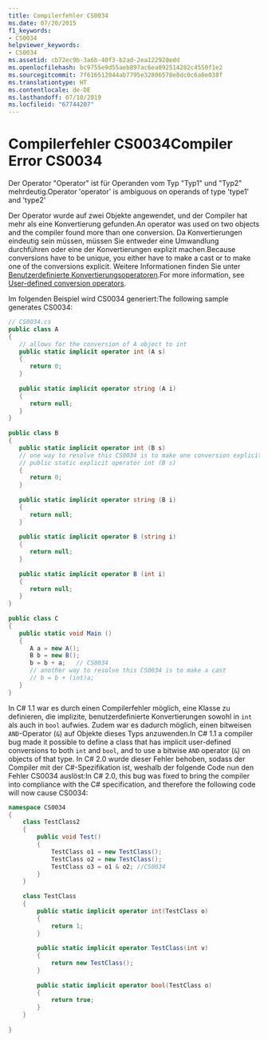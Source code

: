 ```yaml
---
title: Compilerfehler CS0034
ms.date: 07/20/2015
f1_keywords:
- CS0034
helpviewer_keywords:
- CS0034
ms.assetid: cb72ec9b-3a6b-40f3-b2ad-2ea122920edd
ms.openlocfilehash: bc9755e9d55aeb897ac6ea892514282c4550f1e2
ms.sourcegitcommit: 7f616512044ab7795e32806578e8dc0c6a0e038f
ms.translationtype: HT
ms.contentlocale: de-DE
ms.lasthandoff: 07/10/2019
ms.locfileid: "67744207"
---
```

# <a name="compiler-error-cs0034"></a><span data-ttu-id="6c114-102">Compilerfehler CS0034</span><span class="sxs-lookup"><span data-stu-id="6c114-102">Compiler Error CS0034</span></span>
<span data-ttu-id="6c114-103">Der Operator "Operator" ist für Operanden vom Typ "Typ1" und "Typ2" mehrdeutig.</span><span class="sxs-lookup"><span data-stu-id="6c114-103">Operator 'operator' is ambiguous on operands of type 'type1' and 'type2'</span></span>  
  
 <span data-ttu-id="6c114-104">Der Operator wurde auf zwei Objekte angewendet, und der Compiler hat mehr als eine Konvertierung gefunden.</span><span class="sxs-lookup"><span data-stu-id="6c114-104">An operator was used on two objects and the compiler found more than one conversion.</span></span> <span data-ttu-id="6c114-105">Da Konvertierungen eindeutig sein müssen, müssen Sie entweder eine Umwandlung durchführen oder eine der Konvertierungen explizit machen.</span><span class="sxs-lookup"><span data-stu-id="6c114-105">Because conversions have to be unique, you either have to make a cast or to make one of the conversions explicit.</span></span> <span data-ttu-id="6c114-106">Weitere Informationen finden Sie unter [Benutzerdefinierte Konvertierungsoperatoren](../../../csharp/language-reference/operators/user-defined-conversion-operators.md).</span><span class="sxs-lookup"><span data-stu-id="6c114-106">For more information, see [User-defined conversion operators](../../../csharp/language-reference/operators/user-defined-conversion-operators.md).</span></span>  
  
 <span data-ttu-id="6c114-107">Im folgenden Beispiel wird CS0034 generiert:</span><span class="sxs-lookup"><span data-stu-id="6c114-107">The following sample generates CS0034:</span></span>  
  
```csharp  
// CS0034.cs  
public class A  
{  
   // allows for the conversion of A object to int  
   public static implicit operator int (A s)  
   {  
      return 0;  
   }  
  
   public static implicit operator string (A i)  
   {  
      return null;  
   }  
}  
  
public class B  
{  
   public static implicit operator int (B s)  
   // one way to resolve this CS0034 is to make one conversion explicit  
   // public static explicit operator int (B s)  
   {  
      return 0;  
   }  
  
   public static implicit operator string (B i)  
   {  
      return null;  
   }  
  
   public static implicit operator B (string i)  
   {  
      return null;  
   }  
  
   public static implicit operator B (int i)  
   {  
      return null;  
   }  
}  
  
public class C  
{  
   public static void Main ()  
   {  
      A a = new A();  
      B b = new B();  
      b = b + a;   // CS0034  
      // another way to resolve this CS0034 is to make a cast  
      // b = b + (int)a;  
   }  
}  
```  
  
 <span data-ttu-id="6c114-108">In C# 1.1 war es durch einen Compilerfehler möglich, eine Klasse zu definieren, die implizite, benutzerdefinierte Konvertierungen sowohl in `int` als auch in `bool` aufwies. Zudem war es dadurch möglich, einen bitweisen `AND`-Operator (`&`) auf Objekte dieses Typs anzuwenden.</span><span class="sxs-lookup"><span data-stu-id="6c114-108">In C# 1.1 a compiler bug made it possible to define a class that has implicit user-defined conversions to both `int` and `bool`, and to use a bitwise `AND` operator (`&`) on objects of that type.</span></span> <span data-ttu-id="6c114-109">In C# 2.0 wurde dieser Fehler behoben, sodass der Compiler mit der C#-Spezifikation ist, weshalb der folgende Code nun den Fehler CS0034 auslöst:</span><span class="sxs-lookup"><span data-stu-id="6c114-109">In C# 2.0, this bug was fixed to bring the compiler into compliance with the C# specification, and therefore the following code will now cause CS0034:</span></span>  
  
```csharp  
namespace CS0034  
{  
    class TestClass2  
    {  
        public void Test()  
        {  
            TestClass o1 = new TestClass();  
            TestClass o2 = new TestClass();  
            TestClass o3 = o1 & o2; //CS0034  
        }  
    }  
  
    class TestClass  
    {  
        public static implicit operator int(TestClass o)  
        {  
            return 1;  
        }  
  
        public static implicit operator TestClass(int v)  
        {  
            return new TestClass();  
        }  
  
        public static implicit operator bool(TestClass o)  
        {  
            return true;  
        }  
    }  
  
}  
```
